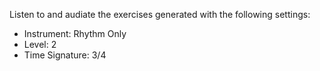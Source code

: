 Listen to and audiate the exercises generated with the following settings:

* Instrument: Rhythm Only
* Level: 2
* Time Signature: 3/4